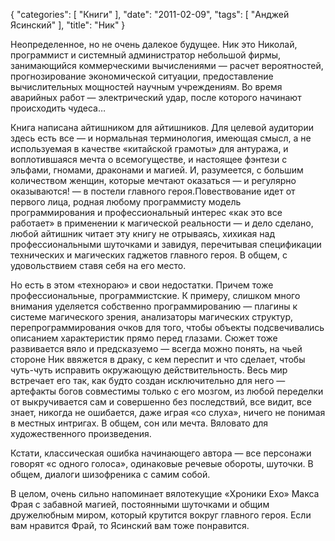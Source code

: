 {
   "categories": [
      "Книги"
   ],
   "date": "2011-02-09",
   "tags": [
      "Анджей Ясинский"
   ],
   "title": "Ник"
}

Неопределенное, но не очень далекое будущее. Ник это Николай, программист и системный администратор небольшой фирмы, занимающийся коммерческими вычислениями — расчет вероятностей, прогнозирование экономической ситуации, предоставление вычислительных мощностей научным учреждениям. Во время аварийных работ — электрический удар, после которого начинают происходить чудеса…

Книга написана айтишником для айтишников. Для целевой аудитории здесь есть все — и нормальная терминология, имеющая смысл, а не используемая в качестве «китайской грамоты» для антуража, и воплотившаяся мечта о всемогуществе, и настоящее фэнтези с эльфами, гномами, драконами и магией. И, разумеется, с большим количеством женщин, которые мечтают оказаться — и регулярно оказываются! — в постели главного героя.Повествование идет от первого лица, родная любому программисту модель программирования и профессиональный интерес «как это все работает» в применении к магической реальности — и дело сделано, любой айтишник читает эту книгу не отрываясь, хихикая над профессиональными шуточками и завидуя, перечитывая спецификации технических и магических гаджетов главного героя. В общем, с удовольствием ставя себя на его место.

Но есть в этом «технораю» и свои недостатки. Причем тоже профессиональные, программистские. К примеру, слишком много внимания уделяется собственно программированию — плагины к системе магического зрения, анализаторы магических структур, перепрограммирования очков для того, чтобы объекты подсвечивались описанием характеристик прямо перед глазами. Сюжет тоже развивается вяло и предсказуемо — всегда можно понять, на чьей стороне Ник ввяжется в драку, с кем переспит и что сделает, чтобы чуть-чуть исправить окружающую действительность. Весь мир встречает его так, как будто создан исключительно для него — артефакты богов совместимы только с его мозгом, из любой переделки от выкручивается сам и совершенно без последствий, все видит, все знает, никогда не ошибается, даже играя «со слуха», ничего не понимая в местных интригах. В общем, сон или мечта. Вяловато для художественного произведения.

Кстати, классическая ошибка начинающего автора — все персонажи говорят «с одного голоса», одинаковые речевые обороты, шуточки. В общем, диалоги шизофреника с самим собой.

В целом, очень сильно напоминает вялотекущие «Хроники Ехо» Макса Фрая с забавной магией, постоянными шуточками и общим дружелюбным миром, который крутится вокруг главного героя. Если вам нравится Фрай, то Ясинский вам тоже понравится.

